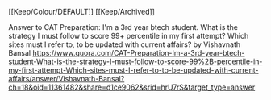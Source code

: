[[Keep/Colour/DEFAULT]] [[Keep/Archived]] 

Answer to CAT Preparation: I'm a 3rd year btech student. What is the strategy I must follow to score 99+ percentile in my first attempt? Which sites must I refer to, to be updated with current affairs? by Vishavnath Bansal https://www.quora.com/CAT-Preparation-Im-a-3rd-year-btech-student-What-is-the-strategy-I-must-follow-to-score-99%2B-percentile-in-my-first-attempt-Which-sites-must-I-refer-to-to-be-updated-with-current-affairs/answer/Vishavnath-Bansal?ch=18&oid=11361482&share=d1ce9062&srid=hrU7rS&target_type=answer
